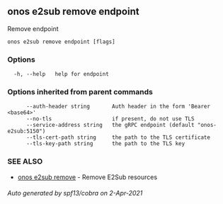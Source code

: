## onos e2sub remove endpoint

Remove endpoint

```
onos e2sub remove endpoint [flags]
```

### Options

```
  -h, --help   help for endpoint
```

### Options inherited from parent commands

```
      --auth-header string       Auth header in the form 'Bearer <base64>'
      --no-tls                   if present, do not use TLS
      --service-address string   the gRPC endpoint (default "onos-e2sub:5150")
      --tls-cert-path string     the path to the TLS certificate
      --tls-key-path string      the path to the TLS key
```

### SEE ALSO

* [onos e2sub remove](onos_e2sub_remove.md)	 - Remove E2Sub resources

###### Auto generated by spf13/cobra on 2-Apr-2021
